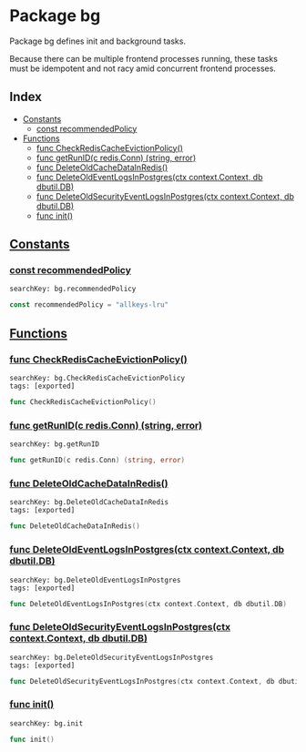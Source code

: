 # Package bg

Package bg defines init and background tasks. 

Because there can be multiple frontend processes running, these tasks must be idempotent and not racy amid concurrent frontend processes. 

## Index

* [Constants](#const)
    * [const recommendedPolicy](#recommendedPolicy)
* [Functions](#func)
    * [func CheckRedisCacheEvictionPolicy()](#CheckRedisCacheEvictionPolicy)
    * [func getRunID(c redis.Conn) (string, error)](#getRunID)
    * [func DeleteOldCacheDataInRedis()](#DeleteOldCacheDataInRedis)
    * [func DeleteOldEventLogsInPostgres(ctx context.Context, db dbutil.DB)](#DeleteOldEventLogsInPostgres)
    * [func DeleteOldSecurityEventLogsInPostgres(ctx context.Context, db dbutil.DB)](#DeleteOldSecurityEventLogsInPostgres)
    * [func init()](#init)


## <a id="const" href="#const">Constants</a>

### <a id="recommendedPolicy" href="#recommendedPolicy">const recommendedPolicy</a>

```
searchKey: bg.recommendedPolicy
```

```Go
const recommendedPolicy = "allkeys-lru"
```

## <a id="func" href="#func">Functions</a>

### <a id="CheckRedisCacheEvictionPolicy" href="#CheckRedisCacheEvictionPolicy">func CheckRedisCacheEvictionPolicy()</a>

```
searchKey: bg.CheckRedisCacheEvictionPolicy
tags: [exported]
```

```Go
func CheckRedisCacheEvictionPolicy()
```

### <a id="getRunID" href="#getRunID">func getRunID(c redis.Conn) (string, error)</a>

```
searchKey: bg.getRunID
```

```Go
func getRunID(c redis.Conn) (string, error)
```

### <a id="DeleteOldCacheDataInRedis" href="#DeleteOldCacheDataInRedis">func DeleteOldCacheDataInRedis()</a>

```
searchKey: bg.DeleteOldCacheDataInRedis
tags: [exported]
```

```Go
func DeleteOldCacheDataInRedis()
```

### <a id="DeleteOldEventLogsInPostgres" href="#DeleteOldEventLogsInPostgres">func DeleteOldEventLogsInPostgres(ctx context.Context, db dbutil.DB)</a>

```
searchKey: bg.DeleteOldEventLogsInPostgres
tags: [exported]
```

```Go
func DeleteOldEventLogsInPostgres(ctx context.Context, db dbutil.DB)
```

### <a id="DeleteOldSecurityEventLogsInPostgres" href="#DeleteOldSecurityEventLogsInPostgres">func DeleteOldSecurityEventLogsInPostgres(ctx context.Context, db dbutil.DB)</a>

```
searchKey: bg.DeleteOldSecurityEventLogsInPostgres
tags: [exported]
```

```Go
func DeleteOldSecurityEventLogsInPostgres(ctx context.Context, db dbutil.DB)
```

### <a id="init" href="#init">func init()</a>

```
searchKey: bg.init
```

```Go
func init()
```

